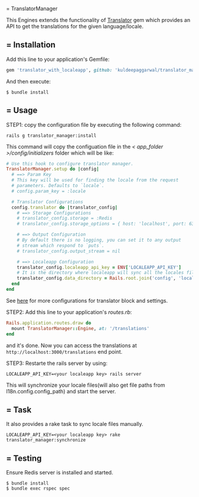 = TranslatorManager

This Engines extends the functionality of [Translator](https://github.com/kuldeepaggarwal/translator) gem which provides an API to get the translations for the given language/locale.


= Installation
--------------

Add this line to your application's Gemfile:

```ruby
gem 'translator_with_localeapp', github: 'kuldeepaggarwal/translator_manager'
```

And then execute:

```shell
$ bundle install
```


= Usage
-------

STEP1: copy the configuration file by executing the following command:

```shell
rails g translator_manager:install
```

This command will copy the configuation file in the _< app_folder >/config/initializers_
folder which will be like:

```ruby
# Use this hook to configure translator manager.
TranslatorManager.setup do |config|
  # ==> Param Key
  # This key will be used for finding the locale from the request
  # parameters. Defaults to `locale`.
  # config.param_key = :locale

  # Translator Configurations
  config.translator do |translator_config|
    # ==> Storage Configurations
    # translator_config.storage = :Redis
    # translator_config.storage_options = { host: 'localhost', port: 6379, db: 1 }

    # ==> Output Configuration
    # By default there is no logging, you can set it to any output
    # stream which respond to `puts`.
    # translator_config.output_stream = nil

    # ==> Localeapp Configuration
    translator_config.localeapp_api_key = ENV['LOCALEAPP_API_KEY']
    # It is the directory where localeapp will sync all the locales files.
    translator_config.data_directory = Rails.root.join('config', 'locales')
  end
end

```

See [here](https://github.com/kuldeepaggarwal/translator) for more configurations for translator block and settings.


STEP2: Add this line to your application's _routes.rb_:

```ruby
Rails.application.routes.draw do
  mount TranslatorManager::Engine, at: '/translations'
end
```

and it's done. Now you can access the translations at `http://localhost:3000/translations` end point.

STEP3: Restarte the rails server by using:

```shell
LOCALEAPP_API_KEY=<your localeapp key> rails server
```

This will synchronize your locale files(will also get file paths from I18n.config.config_path) and start the server.


= Task
------

It also provides a rake task to sync locale files manually.

```shell
LOCALEAPP_API_KEY=<your localeapp key> rake translator_manager:synchronize
```


= Testing
---------

Ensure Redis server is installed and started.

```shell
$ bundle install
$ bundle exec rspec spec
```
